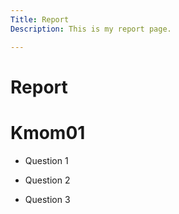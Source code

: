 ```yaml
---
Title: Report
Description: This is my report page.

---
```


Report
===============

# Kmom01

* Question 1

* Question 2

* Question 3